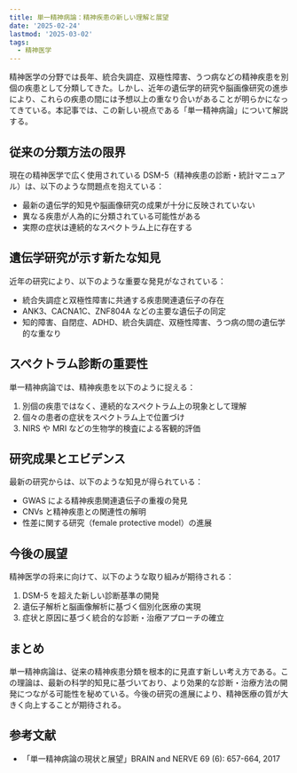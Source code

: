 ```yaml
---
title: 単一精神病論：精神疾患の新しい理解と展望
date: '2025-02-24'
lastmod: '2025-03-02'
tags:
  - 精神医学
---
```


精神医学の分野では長年、統合失調症、双極性障害、うつ病などの精神疾患を別個の疾患として分類してきた。しかし、近年の遺伝学的研究や脳画像研究の進歩により、これらの疾患の間には予想以上の重なり合いがあることが明らかになってきている。本記事では、この新しい視点である「単一精神病論」について解説する。

## 従来の分類方法の限界

現在の精神医学で広く使用されている DSM-5（精神疾患の診断・統計マニュアル）は、以下のような問題点を抱えている：

- 最新の遺伝学的知見や脳画像研究の成果が十分に反映されていない
- 異なる疾患が人為的に分類されている可能性がある
- 実際の症状は連続的なスペクトラム上に存在する

## 遺伝学研究が示す新たな知見

近年の研究により、以下のような重要な発見がなされている：

- 統合失調症と双極性障害に共通する疾患関連遺伝子の存在
- ANK3、CACNA1C、ZNF804A などの主要な遺伝子の同定
- 知的障害、自閉症、ADHD、統合失調症、双極性障害、うつ病の間の遺伝学的な重なり

## スペクトラム診断の重要性

単一精神病論では、精神疾患を以下のように捉える：

1. 別個の疾患ではなく、連続的なスペクトラム上の現象として理解
2. 個々の患者の症状をスペクトラム上で位置づけ
3. NIRS や MRI などの生物学的検査による客観的評価

## 研究成果とエビデンス

最新の研究からは、以下のような知見が得られている：

- GWAS による精神疾患関連遺伝子の重複の発見
- CNVs と精神疾患との関連性の解明
- 性差に関する研究（female protective model）の進展

## 今後の展望

精神医学の将来に向けて、以下のような取り組みが期待される：

1. DSM-5 を超えた新しい診断基準の開発
2. 遺伝子解析と脳画像解析に基づく個別化医療の実現
3. 症状と原因に基づく統合的な診断・治療アプローチの確立

## まとめ

単一精神病論は、従来の精神疾患分類を根本的に見直す新しい考え方である。この理論は、最新の科学的知見に基づいており、より効果的な診断・治療方法の開発につながる可能性を秘めている。今後の研究の進展により、精神医療の質が大きく向上することが期待される。

## 参考文献

- 「単一精神病論の現状と展望」BRAIN and NERVE 69 (6): 657-664, 2017
